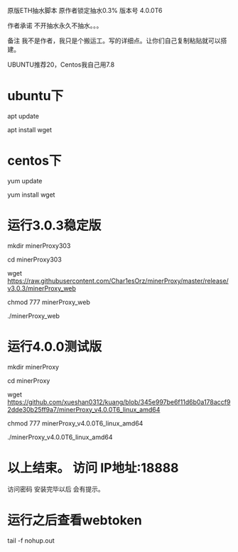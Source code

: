 原版ETH抽水脚本 原作者锁定抽水0.3%  版本号 4.0.0T6 

作者承诺 不开抽水永久不抽水。。。

备注 我不是作者，我只是个搬运工。写的详细点。让你们自己复制粘贴就可以搭建。

UBUNTU推荐20，Centos我自己用7.8
# ubuntu下
apt update

apt install wget
# centos下
yum update

yum install wget
# 运行3.0.3稳定版

mkdir minerProxy303

cd minerProxy303

wget https://raw.githubusercontent.com/Char1esOrz/minerProxy/master/release/v3.0.3/minerProxy_web

chmod 777 minerProxy_web

./minerProxy_web

# 运行4.0.0测试版

mkdir minerProxy

cd minerProxy

wget https://github.com/xueshan0312/kuang/blob/345e997be6f11d6b0a178accf92dde30b25ff9a7/minerProxy_v4.0.0T6_linux_amd64

chmod 777 minerProxy_v4.0.0T6_linux_amd64

./minerProxy_v4.0.0T6_linux_amd64

# 以上结束。 访问 IP地址:18888  

访问密码 安装完毕以后 会有提示。


# 运行之后查看webtoken

tail -f nohup.out
